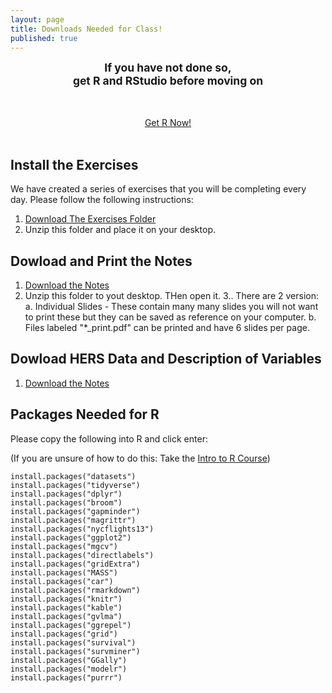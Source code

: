 ```yaml
---
layout: page
title: Downloads Needed for Class!
published: true
---
```




<div class="main-explain-area jumbotron">

<div style="text-align: center;">

<strong  style="font-size: 125%;">
If you have not done so, 
<br>
get R and RStudio before moving on
</strong>
<br>

<br>
<br>

<a class="btn btn-intro btn-lg" href="https://nambari.github.io/getr">Get R Now!</a>
<br>
<br>


</div>


</div>




## Install the Exercises


We have created a series of exercises that you will be completing every day. Please follow the following instructions:

1. [Download The Exercises Folder](https://github.com/NAMBARI/exercises/archive/master.zip)
2. Unzip this folder and place it on your desktop. 



## Dowload and Print the Notes

1. [Download the Notes](https://github.com/NAMBARI/slides/archive/master.zip)
2. Unzip this folder to yout desktop. THen open it. 
3.. There are 2 version:
    a. Individual Slides
        - These contain many many slides you will not want to print these but they can be saved as reference on your computer. 
    b. Files labeled "*_print.pdf" can be printed and have 6 slides per page. 


## Dowload HERS Data and Description of Variables

1. [Download the Notes](https://github.com/NAMBARI/slides/archive/master.zip)

## Packages Needed for R

Please copy the following into R and click enter:

(If you are unsure of how to do this: Take the [Intro to R Course](https://nambari.github.io/Intro-to-R/))

```
install.packages("datasets")
install.packages("tidyverse")
install.packages("dplyr")
install.packages("broom")
install.packages("gapminder")
install.packages("magrittr")
install.packages("nycflights13")
install.packages("ggplot2")
install.packages("mgcv")
install.packages("directlabels")
install.packages("gridExtra")
install.packages("MASS")
install.packages("car")
install.packages("rmarkdown")
install.packages("knitr")
install.packages("kable")
install.packages("gvlma")
install.packages("ggrepel")
install.packages("grid")
install.packages("survival")
install.packages("survminer")
install.packages("GGally")
install.packages("modelr")
install.packages("purrr")
```
